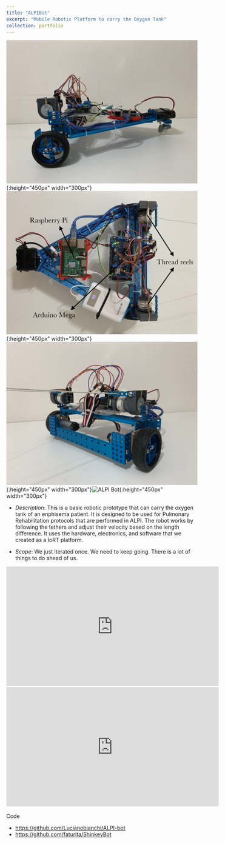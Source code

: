 ```yaml
---
title: "ALPIBot"
excerpt: "Mobile Robotic Platform to carry the Oxygen Tank"
collection: portfolio
---
```


![ALPI Bot](/images/alpibot1.jpg){:height="450px" width="300px"}![ALPI Bot](/images/alpibot2.jpg){:height="450px" width="300px"} ![ALPI Bot](/images/alpibot3.jpg){:height="450px" width="300px"}![ALPI Bot](/images/alpibot4.png){:height="450px" width="300px"}


* *Description*: This is a basic robotic prototype that can carry the oxygen tank of an enphisema patient.  It is designed to be used for Pulmonary Rehabilitation protocols that are performed in ALPI.  The robot works by following the tethers and adjust their velocity based on the length difference.  It uses the hardware, electronics, and software that we created as a IoRT platform.

* *Scope*: We just iterated once.  We need to keep going.  There is a lot of things to do ahead of us.

<iframe width="560" height="315" src="https://www.youtube.com/embed/skpeedcbvqk" frameborder="0" allow="accelerometer; autoplay; encrypted-media; gyroscope; picture-in-picture" allowfullscreen></iframe>


<iframe width="560" height="315" src="https://youtu.be/TkUEmMHQrIw" frameborder="0" allow="accelerometer; autoplay; encrypted-media; gyroscope; picture-in-picture" allowfullscreen></iframe>

Code 
* <https://github.com/Lucianobianchi/ALPI-bot>
* <https://github.com/faturita/ShinkeyBot>

